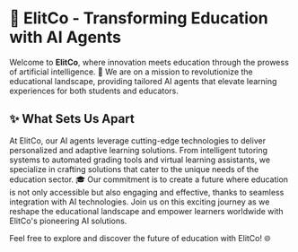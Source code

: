 # 🚀 ElitCo - Transforming Education with AI Agents

Welcome to **ElitCo**, where innovation meets education through the prowess of artificial intelligence. 🤖 We are on a mission to revolutionize the educational landscape, providing tailored AI agents that elevate learning experiences for both students and educators.

## ✨ What Sets Us Apart

At ElitCo, our AI agents leverage cutting-edge technologies to deliver personalized and adaptive learning solutions. From intelligent tutoring systems to automated grading tools and virtual learning assistants, we specialize in crafting solutions that cater to the unique needs of the education sector. 🎓 Our commitment is to create a future where education is not only accessible but also engaging and effective, thanks to seamless integration with AI technologies. Join us on this exciting journey as we reshape the educational landscape and empower learners worldwide with ElitCo's pioneering AI solutions.

Feel free to explore and discover the future of education with ElitCo! 🌐
